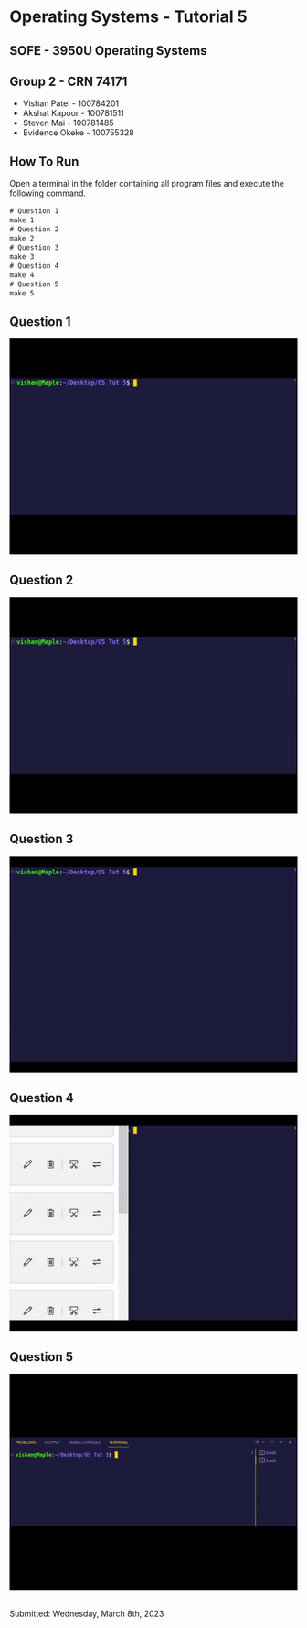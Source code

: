 # Operating Systems - Tutorial 5
## SOFE - 3950U Operating Systems

## Group 2 - CRN 74171
- Vishan Patel - 100784201
- Akshat Kapoor - 100781511
- Steven Mai - 100781485
- Evidence Okeke - 100755328

## How To Run
Open a terminal in the folder containing all program files and execute the following command.
```
# Question 1
make 1
# Question 2
make 2
# Question 3
make 3
# Question 4
make 4
# Question 5
make 5
```
## Question 1
![](https://github.com/23Vishan/OS-Tutorial-5/blob/main/videos/1.gif)

## Question 2
![](https://github.com/23Vishan/OS-Tutorial-5/blob/main/videos/2.gif)

## Question 3
![](https://github.com/23Vishan/OS-Tutorial-5/blob/main/videos/3.gif)

## Question 4
![](https://github.com/23Vishan/OS-Tutorial-5/blob/main/videos/4.gif)

## Question 5
![](https://github.com/23Vishan/OS-Tutorial-5/blob/main/videos/5.gif)

##
Submitted: Wednesday, March 8th, 2023
